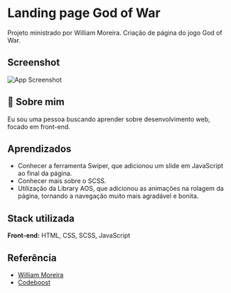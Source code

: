 
# Landing page God of War

Projeto ministrado por William Moreira. Criação de página do jogo God of War.


## Screenshot

![App Screenshot](https://user-images.githubusercontent.com/109121391/204160825-8cd24892-831a-4de2-9f5e-55cb503c44bf.png)


## 🚀 Sobre mim
Eu sou uma pessoa buscando aprender sobre desenvolvimento web, focado em front-end.


## Aprendizados

- Conhecer a ferramenta Swiper, que adicionou um slide em JavaScript ao final da página.
- Conhecer mais sobre o SCSS.
- Utilização da Library AOS, que adicionou as animações na rolagem da página, tornando a navegação muito mais agradável e bonita.

## Stack utilizada

**Front-end:** HTML, CSS, SCSS, JavaScript


## Referência

 - [William Moreira](https://www.instagram.com/wiimoreira/)
 - [Codeboost](https://codeboost.com.br/)
